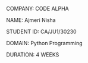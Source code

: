 COMPANY: CODE ALPHA

NAME: Ajmeri Nisha

STUDENT ID: CA/JU1/30230

DOMAIN: Python Programming

DURATION: 4 WEEKS

